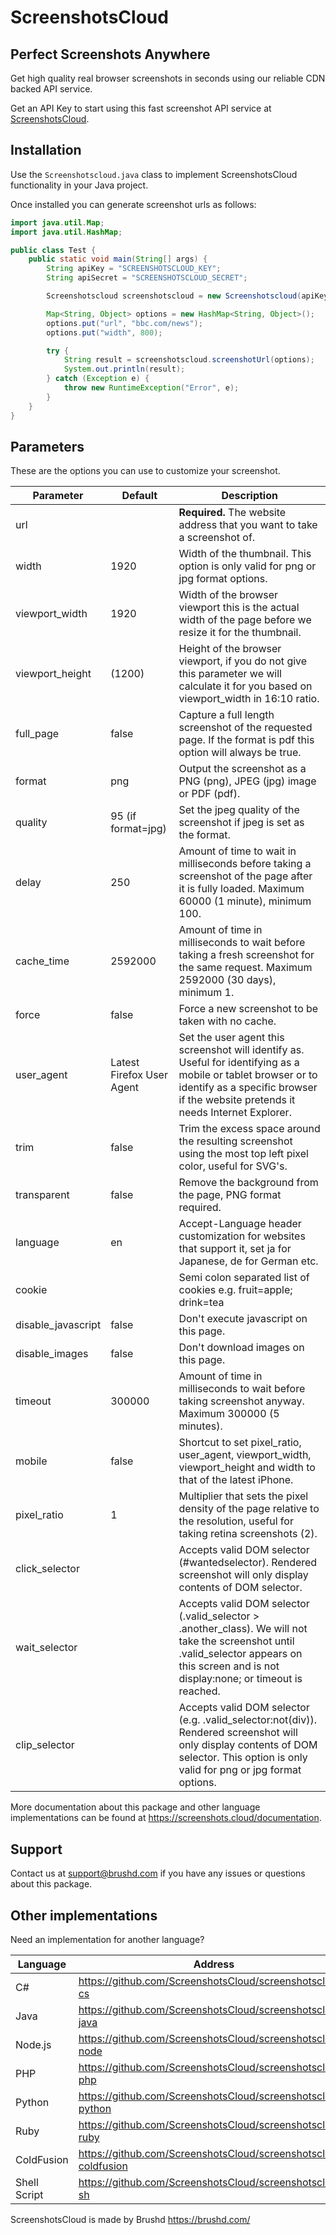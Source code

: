 # ScreenshotsCloud

## Perfect Screenshots Anywhere

Get high quality real browser screenshots in seconds using our reliable CDN backed API service.

Get an API Key to start using this fast screenshot API service at [ScreenshotsCloud](https://screenshots.cloud).

## Installation

Use the `Screenshotscloud.java` class to implement ScreenshotsCloud functionality in your Java project.

Once installed you can generate screenshot urls as follows:

```java
import java.util.Map;
import java.util.HashMap;

public class Test {
	public static void main(String[] args) {
		String apiKey = "SCREENSHOTSCLOUD_KEY";
		String apiSecret = "SCREENSHOTSCLOUD_SECRET";

		Screenshotscloud screenshotscloud = new Screenshotscloud(apiKey, apiSecret);

		Map<String, Object> options = new HashMap<String, Object>();
		options.put("url", "bbc.com/news");
		options.put("width", 800);

		try {
			String result = screenshotscloud.screenshotUrl(options);
			System.out.println(result);
		} catch (Exception e) {
			throw new RuntimeException("Error", e);
		}
	}
}
```

## Parameters

These are the options you can use to customize your screenshot.

| Parameter | Default | Description |
| --- | --- | --- |
| url | | **Required.** The website address that you want to take a screenshot of. |
| width | 1920 | Width of the thumbnail. This option is only valid for png or jpg format options. |
| viewport_width | 1920 | Width of the browser viewport this is the actual width of the page before we resize it for the thumbnail. |
| viewport_height | (1200) | Height of the browser viewport, if you do not give this parameter we will calculate it for you based on viewport_width in 16:10 ratio. |
| full_page | false | Capture a full length screenshot of the requested page. If the format is pdf this option will always be true. |
| format | png | Output the screenshot as a PNG (png), JPEG (jpg) image or PDF (pdf). |
| quality | 95 (if format=jpg) | Set the jpeg quality of the screenshot if jpeg is set as the format. |
| delay | 250 | Amount of time to wait in milliseconds before taking a screenshot of the page after it is fully loaded. Maximum 60000 (1 minute), minimum 100. |
| cache_time | 2592000 | Amount of time in milliseconds to wait before taking a fresh screenshot for the same request. Maximum 2592000 (30 days), minimum 1. |
| force | false | Force a new screenshot to be taken with no cache. |
| user_agent | Latest Firefox User Agent | Set the user agent this screenshot will identify as. Useful for identifying as a mobile or tablet browser or to identify as a specific browser if the website pretends it needs Internet Explorer. |
| trim | false | Trim the excess space around the resulting screenshot using the most top left pixel color, useful for SVG's. |
| transparent | false | Remove the background from the page, PNG format required. |
| language | en | Accept-Language header customization for websites that support it, set ja for Japanese, de for German etc. |
| cookie | | Semi colon separated list of cookies e.g. fruit=apple; drink=tea |
| disable_javascript | false | Don't execute javascript on this page. |
| disable_images | false | Don't download images on this page. |
| timeout | 300000 | Amount of time in milliseconds to wait before taking screenshot anyway. Maximum 300000 (5 minutes). |
| mobile | false | Shortcut to set pixel_ratio, user_agent, viewport_width, viewport_height and width to that of the latest iPhone. |
| pixel_ratio | 1 | Multiplier that sets the pixel density of the page relative to the resolution, useful for taking retina screenshots (2). |
| click_selector | | Accepts valid DOM selector (#wantedselector). Rendered screenshot will only display contents of DOM selector. |
| wait_selector | | Accepts valid DOM selector (.valid_selector > .another_class). We will not take the screenshot until .valid_selector appears on this screen and is not display:none; or timeout is reached. |
| clip_selector | | Accepts valid DOM selector (e.g. .valid_selector:not(div)). Rendered screenshot will only display contents of DOM selector. This option is only valid for png or jpg format options. |

More documentation about this package and other language implementations can be found at https://screenshots.cloud/documentation.

## Support

Contact us at support@brushd.com if you have any issues or questions about this package.

## Other implementations

Need an implementation for another language?

| Language | Address |
| --- | --- |
| C# | https://github.com/ScreenshotsCloud/screenshotscloud-cs |
| Java | https://github.com/ScreenshotsCloud/screenshotscloud-java |
| Node.js | https://github.com/ScreenshotsCloud/screenshotscloud-node |
| PHP | https://github.com/ScreenshotsCloud/screenshotscloud-php |
| Python |https://github.com/ScreenshotsCloud/screenshotscloud-python |
| Ruby | https://github.com/ScreenshotsCloud/screenshotscloud-ruby |
| ColdFusion | https://github.com/ScreenshotsCloud/screenshotscloud-coldfusion |
| Shell Script |https://github.com/ScreenshotsCloud/screenshotscloud-sh |

ScreenshotsCloud is made by Brushd https://brushd.com/
